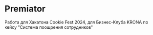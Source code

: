 # Premiator
Работа для Хакатона Cookie Fest 2024, для Бизнес-Клуба KRONA по кейсу "Система поощрения сотрудников"
